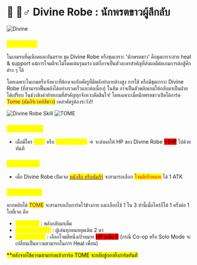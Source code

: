# 👼 👰♂ Divine Robe : นักพรตขาวผู้ลึกลับ

![Divine](<../.gitbook/assets/Divine Robe.png>)

### <mark style="color:yellow;">ข้อมูลชุดเกราะ</mark>

ในเกมรบที่ดุเดือดและอันตราย ชุด Divine Robe หรือชุดเกราะ 'นักพรตขาว' คือชุดเกราะสาย heal & support แม้การโจมตีจะไม่โดดเด่นรุนแรง แต่ก็อาจเป็นตัวละครสำคัญที่ส่งผลดีต่อเกมการต่อสู้ศึกต่าง ๆ ได้

โดยเฉพาะในเกมหรือจังหวะที่ต้องเจอกับศัตรูที่มีพลังทำลายล้างสูง การใช้ หรือมีชุดเกราะ Divine Robe (ที่สามารถฟื้นพลังได้อย่างรวดเร็วและต่อเนื่อง) ในทีม อาจเป็นตัวพลิกเกมให้กลับมาเป็นฝ่ายได้เปรียบ ในช่วงชิงดำท้ายเกมที่สำคัญทุกจังหวะตัดสินใจ! โดยเฉพาะเมื่อนักพรตขาวเปิดได้การ์ด <mark style="color:purple;">Tome (คัมภีร์เวทย์สีขาว)</mark> เหล่าศัตรูต้องระวัง!!

![Divine Robe Skill](../.gitbook/assets/B.png) ![TOME](<../.gitbook/assets/สำเนาของ tome.png>)

### <mark style="color:yellow;">Passive Skill</mark>

* เมื่อมีใคร <mark style="color:yellow;">Heal</mark> หรือ <mark style="color:yellow;">Recovery HP</mark> -> จะส่งผลให้ HP ของ Divine Robe <mark style="background-color:red;">+1HP</mark> ไปด้วยทันที

### <mark style="color:yellow;">Action Skill</mark>

* เมื่อ Divine Robe เปิดเจอ [<mark style="color:purple;">หนังสือ หรือคัมภีร์</mark>](../event-card.md#undefined) จะสามารถเลือก <mark style="color:red;">โจมตีเป้าหมาย</mark> ได้ 1 ATK

### <mark style="color:yellow;">Special Skill</mark>

หากหยิบได้ <mark style="color:purple;">TOME</mark> จะสามารถเก็บการ์ดไว้ข้างกาย และเลือกใช้ 1 ใน 3 ท่านี้เมื่อไหร่ก็ได้ 1 ครั้งต่อ 1 ใบที่เจอ คือ

* <mark style="color:yellow;">Power UP</mark> : พลังกลับมาเต็ม
* <mark style="color:yellow;">Lighting Storm</mark> : ผู้เล่นทุกคนหยุดเดิน 2 ตา
* <mark style="color:yellow;">White Death</mark> : เลือกโจมตีหนึ่งเป้าหมาย <mark style="background-color:red;">HP เหลือ 0</mark> (กรณี Co-op หรือ Solo Mode จะเปลี่ยนเป็นความสามารถในการ Heal เพื่อน)

<mark style="background-color:yellow;">\*\*หลังจากใช้ความสามารถแล้วการ์ด TOME จะกลับสู่กองทิ้งการ์ดทันที</mark>
